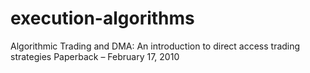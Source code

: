 # execution-algorithms



Algorithmic Trading and DMA: An introduction to direct access trading strategies Paperback – February 17, 2010
